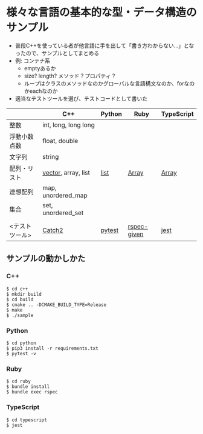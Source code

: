# 様々な言語の基本的な型・データ構造のサンプル

* 普段C++を使っている者が他言語に手を出して「書き方わからない…」となったので、サンプルとしてまとめる
* 例: コンテナ系
  * emptyあるか
  * size? length? メソッド？プロパティ？
  * ループはクラスのメソッドなのかグローバルな言語構文なのか、forなのかeachなのか
* 適当なテストツールを選び、テストコードとして書いた

||C++|Python|Ruby|TypeScript|
|-|-|-|-|-|
|整数|int, long, long long||||
|浮動小数点数|float, double||||
|文字列|string||||
|配列・リスト|[vector](c++/vector.cpp), array, list|[list](python/test_list.py)|[Array](ruby/spec/array_spec.rb)|[Array](typescript/src/array.spec.ts)|
|連想配列|map, unordered_map||||
|集合|set, unordered_set||||
||||||
|<テストツール>|[Catch2](https://github.com/catchorg/Catch2)|[pytest](https://docs.pytest.org/en/stable/)|[rspec-given](https://github.com/jimweirich/rspec-given)|[jest](https://jestjs.io/docs/ja/getting-started)|

## サンプルの動かしかた

### C++

```
$ cd c++
$ mkdir build
$ cd build
$ cmake .. -DCMAKE_BUILD_TYPE=Release
$ make
$ ./sample
```

### Python

```
$ cd python
$ pip3 install -r requirements.txt 
$ pytest -v
```

### Ruby

```
$ cd ruby
$ bundle install
$ bundle exec rspec
```

### TypeScript

```
$ cd typescript
$ jest
```
